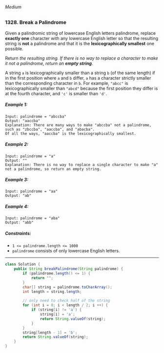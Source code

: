 ###### Medium

### 1328. Break a Palindrome

Given a palindromic string of lowercase English letters palindrome, replace **exactly one** character with any lowercase English letter so that the resulting string is **not** a palindrome and that it is the **lexicographically smallest** one possible.

Return _the resulting string. If there is no way to replace a character to make it not a palindrome, return an **empty string**_.

A string `a` is lexicographically smaller than a string `b` (of the same length) if in the first position where `a` and `b` differ, `a` has a character strictly smaller than the corresponding character in `b`. For example, `"abcc"` is lexicographically smaller than `"abcd"` because the first position they differ is at the fourth character, and `'c'` is smaller than `'d'`.

 

##### Example 1:
```
Input: palindrome = "abccba"
Output: "aaccba"
Explanation: There are many ways to make "abccba" not a palindrome, such as "zbccba", "aaccba", and "abacba".
Of all the ways, "aaccba" is the lexicographically smallest.
```
##### Example 2:
```
Input: palindrome = "a"
Output: ""
Explanation: There is no way to replace a single character to make "a" not a palindrome, so return an empty string.
```
##### Example 3:
```
Input: palindrome = "aa"
Output: "ab"
```
##### Example 4:
```
Input: palindrome = "aba"
Output: "abb"
``` 

##### Constraints:

- `1 <= palindrome.length <= 1000`
- `palindrome` consists of only lowercase English letters.

***

```java
class Solution {
    public String breakPalindrome(String palindrome) {
        if (palindrome.length() <= 1) {
            return "";
        }
        char[] string = palindrome.toCharArray();
        int length = string.length;
        
        // only need to check half of the string
        for (int i = 0; i < length / 2; i ++) {
            if (string[i] != 'a') {
                string[i] = 'a';
                return String.valueOf(string);
            }
        }
        string[length - 1] = 'b';
        return String.valueOf(string);
    }
}
```
